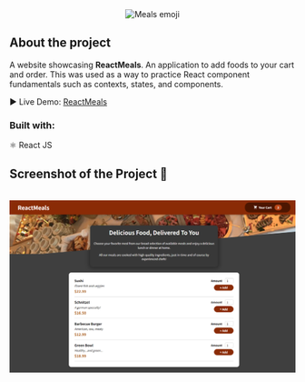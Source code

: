 <div align="center">
  <img
    src="public/logo192.png"
    alt="Meals emoji"
  />
</div>

<h2>About the project</h2>

<p>A website showcasing <b>ReactMeals</b>. An application to add foods to your cart and order. This was used as a way to practice React component fundamentals such as contexts, states, and components.</p>

▶ Live Demo: <a href="https://react-meals-tawny.vercel.app/">ReactMeals</a>

<h3>Built with:</h3>
⚛ React JS

<h2>Screenshot of the Project 📸</h2>
<br>
<div align='center'>
  <img
    src="public/react-meals.png"
    alt="home page screenshot"
  />
</div>

